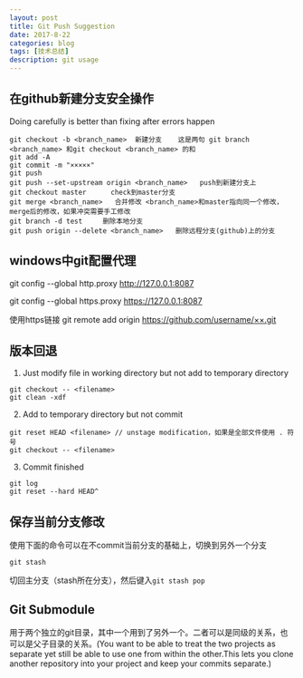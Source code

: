 ```yaml
---
layout: post
title: Git Push Suggestion
date: 2017-8-22
categories: blog
tags: [技术总结]
description: git usage
---
```


## 在github新建分支安全操作

Doing carefully is better than fixing after errors happen

```
git checkout -b <branch_name>  新建分支    这是两句 git branch <branch_name> 和git checkout <branch_name> 的和
git add -A
git commit -m "×××××"
git push
git push --set-upstream origin <branch_name>   push到新建分支上
git checkout master      check到master分支
git merge <branch_name>   合并修改 <branch_name>和master指向同一个修改，merge后的修改，如果冲突需要手工修改
git branch -d test     删除本地分支
git push origin --delete <branch_name>   删除远程分支(github)上的分支
```

## windows中git配置代理

git config --global http.proxy http://127.0.0.1:8087

git config --global https.proxy https://127.0.0.1:8087

使用https链接
git remote add origin https://github.com/username/××.git

## 版本回退

1. Just modify file in working directory but not add to temporary directory

```
git checkout -- <filename>
git clean -xdf
```

2. Add to temporary directory but not commit

```
git reset HEAD <filename> // unstage modification，如果是全部文件使用 . 符号
git checkout -- <filename>
```

3. Commit finished

```
git log
git reset --hard HEAD^
```

## 保存当前分支修改

使用下面的命令可以在不commit当前分支的基础上，切换到另外一个分支

```
git stash
```

切回主分支（stash所在分支），然后键入```git stash pop```

## Git Submodule

用于两个独立的git目录，其中一个用到了另外一个。二者可以是同级的关系，也可以是父子目录的关系。(You want to be able to treat the two projects as separate yet still be able to use one from within the other.This lets you clone another repository into your project and keep your commits separate.)
